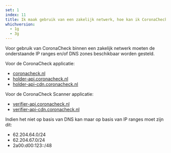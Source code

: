 ```yaml
---
set: 1
index: 11
title: Ik maak gebruik van een zakelijk netwerk, hoe kan ik CoronaCheck toch gebruiken?
whichversion:
  - 1g
  - 3g
---
```

Voor gebruik van CoronaCheck binnen een zakelijk netwerk moeten de onderstaande IP ranges en/of DNS zones beschikbaar worden gesteld.

Voor de CoronaCheck applicatie:    
- [coronacheck.nl](http://coronacheck.nl)    
- [holder-api.coronacheck.nl](http://holder-api.coronacheck.nl)    
- [holder-api-cdn.coronacheck.nl](http://holder-api-cdn.coronacheck.nl)

Voor de CoronaCheck Scanner applicatie:    
- [verifier-api.coronacheck.nl](http://verifier-api.coronacheck.nl)    
- [verifier-api-cdn.coronacheck.nl](http://verifier-api-cdn.coronacheck.nl)

Indien het niet op basis van DNS kan maar op basis van IP ranges moet zijn dit:    
- 62.204.64.0/24    
- 62.204.67.0/24    
- 2a00:d00:123::/48
